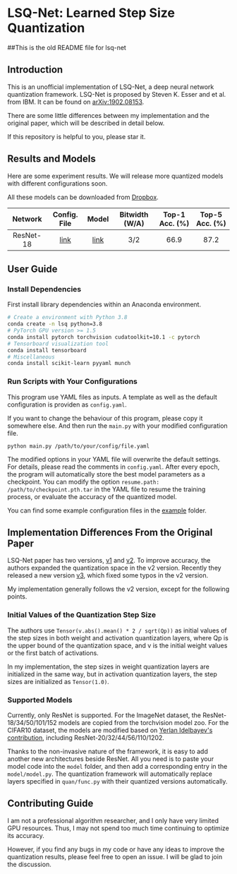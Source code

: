 # LSQ-Net: Learned Step Size Quantization
##This is the old README file for lsq-net
## Introduction

This is an unofficial implementation of LSQ-Net, a deep neural network quantization framework.
LSQ-Net is proposed by Steven K. Esser and et al. from IBM. It can be found on [arXiv:1902.08153](https://arxiv.org/abs/1902.08153).

There are some little differences between my implementation and the original paper, which will be described in detail below.

If this repository is helpful to you, please star it.

## Results and Models

Here are some experiment results.
We will release more quantized models with different configurations soon. 

All these models can be downloaded from [Dropbox](https://www.dropbox.com/sh/un1k74qael1k6mx/AADroPMhvCrd1szG6HUYO_N3a?dl=0).

| Network   | Config. File | Model | Bitwidth (W/A) | Top-1 Acc. (%) | Top-5 Acc. (%) |
|:---------:|:--------:|:-------------:|:---------------:|:--------------:|:--------------:|
| ResNet-18 | [link](examples/lsq/resnet18_a2w3_imagenet.yaml) | [link](https://www.dropbox.com/sh/a5spn8boovfhjrj/AAD-Ureq7DpMKOujPdH4l0jVa?dl=0) |            3/2 |           66.9 |           87.2 |

## User Guide

### Install Dependencies

First install library dependencies within an Anaconda environment.

```bash
# Create a environment with Python 3.8
conda create -n lsq python=3.8
# PyTorch GPU version >= 1.5
conda install pytorch torchvision cudatoolkit=10.1 -c pytorch
# Tensorboard visualization tool
conda install tensorboard
# Miscellaneous
conda install scikit-learn pyyaml munch
```

### Run Scripts with Your Configurations

This program use YAML files as inputs. A template as well as the default configuration is providen as `config.yaml`.

If you want to change the behaviour of this program, please copy it somewhere else. And then run the `main.py` with your modified configuration file.

```
python main.py /path/to/your/config/file.yaml
```

The modified options in your YAML file will overwrite the default settings. For details, please read the comments in `config.yaml`. After every epoch, the program will automatically store the best model parameters as a checkpoint. You can modify the option `resume.path: /path/to/checkpoint.pth.tar` in the YAML file to resume the training process, or evaluate the accuracy of the quantized model.

You can find some example configuration files in the [example](examples) folder.

## Implementation Differences From the Original Paper

LSQ-Net paper has two versions, [v1](https://arxiv.org/pdf/1902.08153v2.pdf) and [v2](https://arxiv.org/pdf/1902.08153v1.pdf).
To improve accuracy, the authors expanded the quantization space in the v2 version. 
Recently they released a new version [v3](https://arxiv.org/pdf/1902.08153v3.pdf), which fixed some typos in the v2 version.

My implementation generally follows the v2 version, except for the following points.

### Initial Values of the Quantization Step Size

The authors use `Tensor(v.abs().mean() * 2 / sqrt(Qp))` as initial values of the step sizes in both weight and activation quantization layers, where Qp is the upper bound of the quantization space, and v is the initial weight values or the first batch of activations.

In my implementation, the step sizes in weight quantization layers are initialized in the same way, but in activation quantization layers, the step sizes are initialized as `Tensor(1.0)`.

### Supported Models

Currently, only ResNet is supported.
For the ImageNet dataset, the ResNet-18/34/50/101/152 models are copied from the torchvision model zoo. 
For the CIFAR10 dataset, the models are modified based on [Yerlan Idelbayev's contribution](https://github.com/akamaster/pytorch_resnet_cifar10), including ResNet-20/32/44/56/110/1202.

Thanks to the non-invasive nature of the framework, it is easy to add another new architectures beside ResNet.
All you need is to paste your model code into the `model` folder, and then add a corresponding entry in the `model/model.py`. 
The quantization framework will automatically replace layers specified in `quan/func.py` with their quantized versions automatically.

## Contributing Guide

I am not a professional algorithm researcher, and I only have very limited GPU resources. Thus, I may not spend too much time continuing to optimize its accuracy.

However, if you find any bugs in my code or have any ideas to improve the quantization results, please feel free to open an issue. I will be glad to join the discussion.
